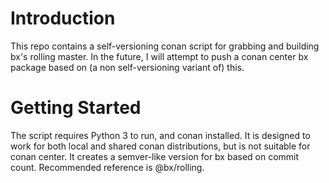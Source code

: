 # Introduction 
This repo contains a self-versioning conan script for grabbing and building bx's rolling master. In the future, I will attempt to push a conan center bx package based on (a non self-versioning variant of) this.

# Getting Started
The script requires Python 3 to run, and conan installed. It is designed to work for both local and shared conan distributions, but is not suitable for conan center. It creates a semver-like version for bx based on commit count. Recommended reference is @bx/rolling.